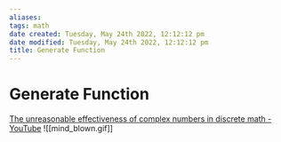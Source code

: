 ```yaml
---
aliases: 
tags: math 
date created: Tuesday, May 24th 2022, 12:12:12 pm
date modified: Tuesday, May 24th 2022, 12:12:12 pm
title: Generate Function
---
```


# Generate Function
[The unreasonable effectiveness of complex numbers in discrete math - YouTube](https://www.youtube.com/watch?v=bOXCLR3Wric)
![[mind_blown.gif]]

